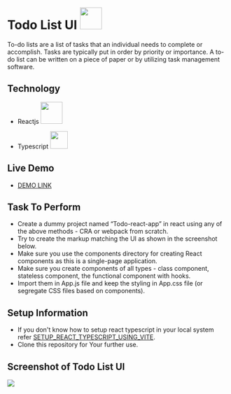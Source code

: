 # Todo List UI <img src="https://user-images.githubusercontent.com/122255127/230858016-ac9b3676-ba13-486b-9cc0-9fbfa50bae6d.png" width="50px"/>

To-do lists are a list of tasks that an individual needs to complete or accomplish. Tasks are typically put in order by priority or importance. A to-do list can be written on a piece of paper or by utilizing task management software.

## Technology
- Reactjs <img src="https://user-images.githubusercontent.com/122255127/230858016-ac9b3676-ba13-486b-9cc0-9fbfa50bae6d.png" width="50px"/>

- Typescript <img src="https://user-images.githubusercontent.com/122255127/230858024-198ce013-8b85-454b-b345-7e20f6e26b15.png" width="40px"/>

## Live Demo
- [DEMO LINK](https://magnificent-genie-6e6971.netlify.app/)

## Task To Perform
- Create a dummy project named “Todo-react-app” in react using any of the above methods - CRA or webpack from scratch.
- Try to create the markup matching the UI as shown in the screenshot below.
- Make sure you use the components directory for creating React components as this is a single-page application.
- Make sure you create components of all types - class component, stateless component, the functional component with hooks.
- Import them in App.js file and keep the styling in App.css file (or segregate CSS files based on components).

## Setup Information
- If you don't know how to setup react typescript in your local system refer [SETUP_REACT_TYPESCRIPT_USING_VITE](https://github.com/vipulc8/react_step_from_scratch).
- Clone this repository for Your further use.

## Screenshot of Todo List UI
![](https://www.linkpicture.com/q/Screenshot-from-2023-04-10-13-52-30.png)
